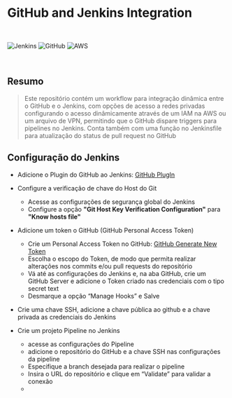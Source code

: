 # GitHub and Jenkins Integration
<br />

![Jenkins](https://img.shields.io/badge/Jenkins-D33833?style=for-the-badge&logo=jenkins&logoColor=white
)
![GitHub](https://img.shields.io/badge/GitHub-100000?style=for-the-badge&logo=github&logoColor=white
)
![AWS](https://img.shields.io/badge/Amazon_AWS-232F3E?style=for-the-badge&logo=amazon-aws&logoColor=white
)

<br />

## Resumo

> Este repositório contém um workflow para integração dinâmica entre o GitHub e o Jenkins, com opções de acesso a redes privadas configurando o acesso dinâmicamente através de um IAM na AWS ou um arquivo de VPN, permitindo que o GitHub dispare triggers para pipelines no Jenkins. Conta também com uma função no Jenkinsfile para atualização do status de pull request no GitHub

## Configuração do Jenkins

- Adicione o Plugin do GitHub ao Jenkins: [GitHub PlugIn](https://plugins.jenkins.io/github/)
- Configure a verificação de chave do Host do Git
  - Acesse as configurações de segurança global do Jenkins
  - Configure a opção <b>"Git Host Key Verification Configuration"</b> para <b>"Know hosts file"</b>

- Adicione um token o GitHub (GitHub Personal Access Token)
  - Crie um Personal Access Token no GitHub: [GitHub Generate New Token](https://github.com/settings/tokens/new)
  - Escolha o escopo do Token, de modo que permita realizar alterações nos commits e/ou pull requests do repositório
  -  Vá até as configurações do Jenkins e, na aba GitHub, crie um GitHub Server e adicione o Token criado nas credenciais com o tipo secret text
  -  Desmarque a opção “Manage Hooks” e Salve

- Crie uma chave SSH, adicione a chave pública ao github e a chave privada as credenciais do Jenkins

- Crie um projeto Pipeline no Jenkins
  - acesse as configurações do Pipeline
  - adicione o repositório do GitHub e a chave SSH nas configurações da pipeline
  - Especifique a branch desejada para realizar o pipeline
  - Insira o URL do repositório e clique em “Validate” para validar a conexão
  - 
